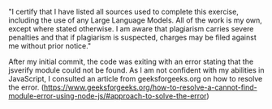 "I certify that I have listed all sources used to complete this exercise, including the use of any Large Language Models. All of the work is my own, except where stated otherwise. I am aware that plagiarism carries severe penalties and that if plagiarism is suspected, charges may be filed against me without prior notice."

After my initial commit, the code was exiting with an error stating that the jsverify module could not be found. As I am not confident with my abilities in JavaScript, I consulted an article from geeksforgeeks.org on how to resolve the error. (https://www.geeksforgeeks.org/how-to-resolve-a-cannot-find-module-error-using-node-js/#approach-to-solve-the-error)